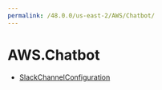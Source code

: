 ```yaml
---
permalink: /48.0.0/us-east-2/AWS/Chatbot/
---
```


# AWS.Chatbot



* [SlackChannelConfiguration](SlackChannelConfiguration.md)